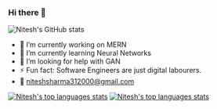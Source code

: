 ### Hi there 👋

![Nitesh's GitHub stats](https://github-readme-stats.vercel.app/api?username=niteshsh4rma&show_icons=true)


- 🔭 I’m currently working on MERN
- 🌱 I’m currently learning Neural Networks
- 🤔 I’m looking for help with GAN 
- ⚡ Fun fact: Software Engineers are just digital labourers.
- 📩 <a href="mailto:niteshsharma312000@gmail.com">niteshsharma312000@gmail.com</a>


[![Nitesh's top languages stats](https://github-readme-stats.vercel.app/api/top-langs/?username=niteshsh4rma&theme=dark)](https://github.com/niteshsh4rma/niteshsh4rma) 
[![Nitesh's top languages stats](https://github-readme-stats.vercel.app/api?username=niteshsh4rma&show_icons=true&theme=dark)](https://github.com/niteshsh4rma/niteshsh4rma)

